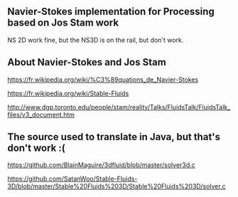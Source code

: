 
Navier-Stokes implementation for Processing based on Jos Stam work
--
NS 2D work fine, but the NS3D is on the rail, but don't work.


About Navier-Stokes and Jos Stam
--
https://fr.wikipedia.org/wiki/%C3%89quations_de_Navier-Stokes

https://fr.wikipedia.org/wiki/Stable-Fluids

http://www.dgp.toronto.edu/people/stam/reality/Talks/FluidsTalk/FluidsTalk_files/v3_document.htm


The source used to translate in Java, but that's don't work :(
--
https://github.com/BlainMaguire/3dfluid/blob/master/solver3d.c

https://github.com/SatanWoo/Stable-Fluids-3D/blob/master/Stable%20Fluids%203D/Stable%20Fluids%203D/solver.c



